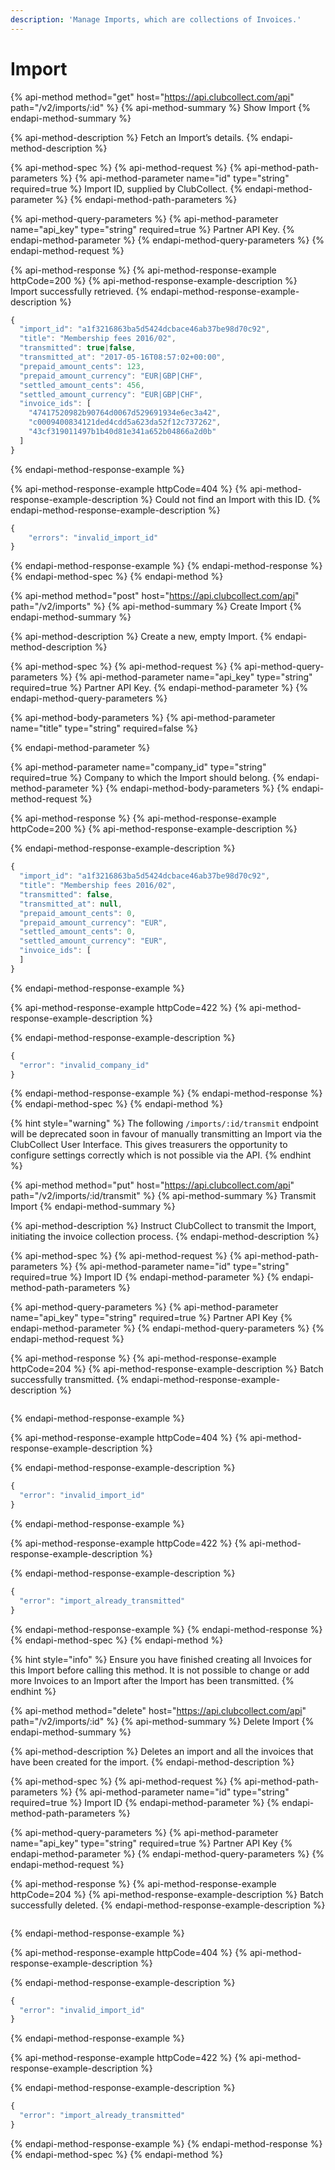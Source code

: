 ```yaml
---
description: 'Manage Imports, which are collections of Invoices.'
---
```


# Import

{% api-method method="get" host="https://api.clubcollect.com/api" path="/v2/imports/:id" %}
{% api-method-summary %}
Show Import
{% endapi-method-summary %}

{% api-method-description %}
Fetch an Import’s details.
{% endapi-method-description %}

{% api-method-spec %}
{% api-method-request %}
{% api-method-path-parameters %}
{% api-method-parameter name="id" type="string" required=true %}
Import ID, supplied by ClubCollect.
{% endapi-method-parameter %}
{% endapi-method-path-parameters %}

{% api-method-query-parameters %}
{% api-method-parameter name="api\_key" type="string" required=true %}
Partner API Key.
{% endapi-method-parameter %}
{% endapi-method-query-parameters %}
{% endapi-method-request %}

{% api-method-response %}
{% api-method-response-example httpCode=200 %}
{% api-method-response-example-description %}
Import successfully retrieved.
{% endapi-method-response-example-description %}

```javascript
{
  "import_id": "a1f3216863ba5d5424dcbace46ab37be98d70c92",
  "title": "Membership fees 2016/02",
  "transmitted": true|false,
  "transmitted_at": "2017-05-16T08:57:02+00:00",
  "prepaid_amount_cents": 123,
  "prepaid_amount_currency": "EUR|GBP|CHF",
  "settled_amount_cents": 456,
  "settled_amount_currency": "EUR|GBP|CHF",
  "invoice_ids": [
    "47417520982b90764d0067d529691934e6ec3a42",
    "c0009400834121ded4cdd5a623da52f12c737262",
    "43cf319011497b1b40d81e341a652b04866a2d0b"
  ]
}
```
{% endapi-method-response-example %}

{% api-method-response-example httpCode=404 %}
{% api-method-response-example-description %}
Could not find an Import with this ID.
{% endapi-method-response-example-description %}

```javascript
{
    "errors": "invalid_import_id"
}
```
{% endapi-method-response-example %}
{% endapi-method-response %}
{% endapi-method-spec %}
{% endapi-method %}

{% api-method method="post" host="https://api.clubcollect.com/api" path="/v2/imports" %}
{% api-method-summary %}
Create Import
{% endapi-method-summary %}

{% api-method-description %}
Create a new, empty Import.
{% endapi-method-description %}

{% api-method-spec %}
{% api-method-request %}
{% api-method-query-parameters %}
{% api-method-parameter name="api\_key" type="string" required=true %}
Partner API Key.
{% endapi-method-parameter %}
{% endapi-method-query-parameters %}

{% api-method-body-parameters %}
{% api-method-parameter name="title" type="string" required=false %}

{% endapi-method-parameter %}

{% api-method-parameter name="company\_id" type="string" required=true %}
Company to which the Import should belong.
{% endapi-method-parameter %}
{% endapi-method-body-parameters %}
{% endapi-method-request %}

{% api-method-response %}
{% api-method-response-example httpCode=200 %}
{% api-method-response-example-description %}

{% endapi-method-response-example-description %}

```javascript
{
  "import_id": "a1f3216863ba5d5424dcbace46ab37be98d70c92",
  "title": "Membership fees 2016/02",
  "transmitted": false,
  "transmitted_at": null,
  "prepaid_amount_cents": 0,
  "prepaid_amount_currency": "EUR",
  "settled_amount_cents": 0,
  "settled_amount_currency": "EUR",
  "invoice_ids": [
  ]
}
```
{% endapi-method-response-example %}

{% api-method-response-example httpCode=422 %}
{% api-method-response-example-description %}

{% endapi-method-response-example-description %}

```javascript
{
  "error": "invalid_company_id"
}
```
{% endapi-method-response-example %}
{% endapi-method-response %}
{% endapi-method-spec %}
{% endapi-method %}

{% hint style="warning" %}
The following `/imports/:id/transmit` endpoint will be deprecated soon in favour of manually transmitting an Import via the ClubCollect User Interface. This gives treasurers the opportunity to configure settings correctly which is not possible via the API.
{% endhint %}

{% api-method method="put" host="https://api.clubcollect.com/api" path="/v2/imports/:id/transmit" %}
{% api-method-summary %}
Transmit Import
{% endapi-method-summary %}

{% api-method-description %}
Instruct ClubCollect to transmit the Import, initiating the invoice collection process.
{% endapi-method-description %}

{% api-method-spec %}
{% api-method-request %}
{% api-method-path-parameters %}
{% api-method-parameter name="id" type="string" required=true %}
Import ID
{% endapi-method-parameter %}
{% endapi-method-path-parameters %}

{% api-method-query-parameters %}
{% api-method-parameter name="api\_key" type="string" required=true %}
Partner API Key
{% endapi-method-parameter %}
{% endapi-method-query-parameters %}
{% endapi-method-request %}

{% api-method-response %}
{% api-method-response-example httpCode=204 %}
{% api-method-response-example-description %}
Batch successfully transmitted.
{% endapi-method-response-example-description %}

```

```
{% endapi-method-response-example %}

{% api-method-response-example httpCode=404 %}
{% api-method-response-example-description %}

{% endapi-method-response-example-description %}

```javascript
{
  "error": "invalid_import_id"
}
```
{% endapi-method-response-example %}

{% api-method-response-example httpCode=422 %}
{% api-method-response-example-description %}

{% endapi-method-response-example-description %}

```javascript
{
  "error": "import_already_transmitted"
}
```
{% endapi-method-response-example %}
{% endapi-method-response %}
{% endapi-method-spec %}
{% endapi-method %}

{% hint style="info" %}
Ensure you have finished creating all Invoices for this Import before calling this method. It is not possible to change or add more Invoices to an Import after the Import has been transmitted. 
{% endhint %}

{% api-method method="delete" host="https://api.clubcollect.com/api" path="/v2/imports/:id" %}
{% api-method-summary %}
Delete Import
{% endapi-method-summary %}

{% api-method-description %}
Deletes an import and all the invoices that have been created for the import.
{% endapi-method-description %}

{% api-method-spec %}
{% api-method-request %}
{% api-method-path-parameters %}
{% api-method-parameter name="id" type="string" required=true %}
Import ID
{% endapi-method-parameter %}
{% endapi-method-path-parameters %}

{% api-method-query-parameters %}
{% api-method-parameter name="api\_key" type="string" required=true %}
Partner API Key
{% endapi-method-parameter %}
{% endapi-method-query-parameters %}
{% endapi-method-request %}

{% api-method-response %}
{% api-method-response-example httpCode=204 %}
{% api-method-response-example-description %}
Batch successfully deleted.
{% endapi-method-response-example-description %}

```

```
{% endapi-method-response-example %}

{% api-method-response-example httpCode=404 %}
{% api-method-response-example-description %}

{% endapi-method-response-example-description %}

```javascript
{
  "error": "invalid_import_id"
}
```
{% endapi-method-response-example %}

{% api-method-response-example httpCode=422 %}
{% api-method-response-example-description %}

{% endapi-method-response-example-description %}

```javascript
{
  "error": "import_already_transmitted"
}
```
{% endapi-method-response-example %}
{% endapi-method-response %}
{% endapi-method-spec %}
{% endapi-method %}


